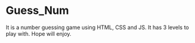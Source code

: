 # Guess_Num
It is a number guessing game using HTML, CSS and JS. It has 3 levels to play with. Hope will enjoy.
